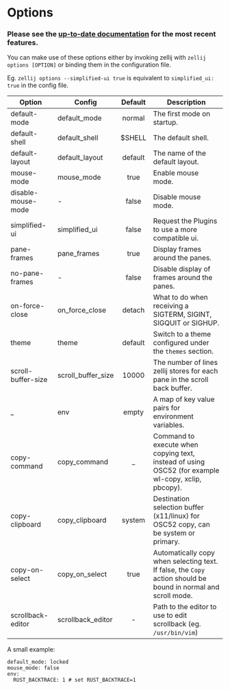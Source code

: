 # Options

### **Please see the [up-to-date documentation](/documentation) for the most recent features.**

You can make use of these options either by invoking zellij with
`zellij options [OPTION]` or binding them in the configuration file.

Eg. `zellij options --simplified-ui true` is equivalent to `simplified_ui: true` in the config file.

|Option         | Config            |      Default   | Description
|---------------|-------------------|:--------------:|------------|
| default-mode  | default_mode      | normal         | The first mode on startup. |
| default-shell | default_shell     | $SHELL         | The default shell.         |
| default-layout | default_layout     | default         | The name of the default layout.        |
| mouse-mode | mouse_mode     | true         | Enable mouse mode.         |
| disable-mouse-mode | -     | false         | Disable mouse mode.         |
| simplified-ui | simplified_ui     | false          | Request the Plugins to use a more compatible ui.  |
| pane-frames | pane_frames   | true          | Display frames around the panes. |
| no-pane-frames | -   | false          | Disable display of frames around the panes. |
| on-force-close| on_force_close    | detach         | What to do when receiving a SIGTERM, SIGINT, SIGQUIT or SIGHUP.|
| theme         | theme             | default        | Switch to a theme configured under the `themes` section.  |
| scroll-buffer-size| scroll_buffer_size | 10000 | The number of lines zellij stores for each pane in the scroll back buffer.|
| _ | env | empty | A map of key value pairs for environment variables. |
| copy-command | copy_command | _ | Command to execute when copying text, instead of using OSC52 (for example wl-copy, xclip, pbcopy). |
| copy-clipboard | copy_clipboard | system | Destination selection buffer (x11/linux) for OSC52 copy, can be system or primary. |
| copy-on-select | copy_on_select | true | Automatically copy when selecting text. If false, the `Copy` action should be bound in normal and scroll mode. |
| scrollback-editor | scrollback_editor | - | Path to the editor to use to edit scrollback (eg. `/usr/bin/vim`) |



A small example:
```
default_mode: locked
mouse_mode: false
env:
  RUST_BACKTRACE: 1 # set RUST_BACKTRACE=1
```
